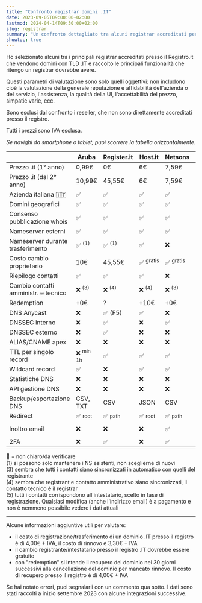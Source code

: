 ```yaml
---
title: "Confronto registrar domini .IT"
date: 2023-09-05T09:00:00+02:00
lastmod: 2024-04-14T09:30:00+02:00
slug: registrar
summary: "Un confronto dettagliato tra alcuni registrar accreditati per i domini .IT."
showtoc: true
---
```


Ho selezionato alcuni tra i principali registrar accreditati presso il Registro.it che vendono domini con TLD .IT e raccolto le principali funzionalità che ritengo un registrar dovrebbe avere.

Questi parametri di valutazione sono solo quelli oggettivi: non includono cioè la valutazione della generale reputazione e affidabilità dell'azienda o del servizio, l'assistenza, la qualità della UI, l'accettabilità del prezzo, simpatie varie, ecc.

Sono esclusi dal confronto i reseller, che non sono direttamente accreditati presso il registro.

Tutti i prezzi sono IVA esclusa.

<div id="mobile-instructions">

*Se navighi da smartphone o tablet, puoi scorrere la tabella orizzontalmente.*

</div>

<style>
@media screen and (min-width: 1200px) {
    #table-container {
        margin-left: calc(-100vw / 2 + (var(--main-width)) / 2 + var(--gap));
        margin-right: calc(-100vw / 2 + (var(--main-width)) / 2 + var(--gap));
    }
    #table-container > table {
        margin: 32px auto;
        width: fit-content;
        max-width: 100%;
        overflow-x: visible;
    }
    #mobile-instructions {
        display: none;
    }
}
#notes-container p {
    margin: 0;
}
</style>

<div id="table-container">

|                                          | Aruba                  | Register.it            | Host.it                | Netsons                | Shellrent                   | Keliweb                     | Tophost                | Flazio            | OVH                         | Bitname              |
| ---------------------------------------- | ---------------------- | ---------------------- | ---------------------- | ---------------------- | --------------------------- | --------------------------- | ---------------------- | ----------------- | --------------------------- | -------------------- |
| Prezzo .it (1° anno)                     | 0,99€                  | 0€                     | 6€                     | 7,59€                  | 4,90€                       | 9,90€                       | 5,99€                  | 3,99€             | 2,99€                       | 6,25€                |
| Prezzo .it (dal 2° anno)                 | 10,99€                 | 45,55€                 | 6€                     | 7,59€                  | 9,99€                       | 9,90€                       | 5,99€                  | 3,99€             | 8,99€                       | 6,25€                |
| Azienda italiana 🇮🇹                      | ✅                      | ✅                     | ✅                     | ✅                     | ✅                          | ✅                          | ✅                     | ✅                | ❌                          | ✅                   |
| Domini geografici                        | ✅                     | ✅                     | ✅                     | ✅                     | ✅                          | ✅                          | ✅                     | ❌                | ✅                          | ✅                   |
| Consenso pubblicazione whois             | ✅                     | ✅                     | ✅                     | ✅                     | ✅ <small>sempre no</small> | ❌ <small>sempre sì</small> | ✅                     | ✅                | ✅                          | ✅                   |
| Nameserver esterni                       | ✅                     | ✅                     | ✅                     | ✅                     | ✅                          | ✅                          | ❌                     | ✅                | ✅                          | ✅                   |
| Nameserver durante trasferimento         | ✅ <sup>(1)</sup>      | ✅ <sup>(1)</sup>      | ✅                     | ❌                     | ✅                          | ✅                          | ❌                     | ✅ <sup>(1)</sup> | 🔸                         | ✅                   |
| Costo cambio proprietario                | 10€                    | 45,55€                 | ✅ <sup>gratis</sup>   | ✅ <sup>gratis</sup>   | ✅ <sup>gratis</sup>        | 9€                          | ✅ <sup>gratis</sup>   | 🔸               | ✅ <sup>gratis</sup>        | ✅ <sup>gratis</sup> |
| Riepilogo contatti                       | ✅                     | ✅                     | ✅                     | ❌                     | ✅                          | ❌                          | ✅                     | 🔸               | ✅                          | ✅                   |
| Cambio contatti amministr. e tecnico     | ❌ <sup>(3)</sup>      | ❌ <sup>(4)</sup>      | ❌ <sup>(4)</sup>      | ❌ <sup>(3)</sup>      | ✅                          | ❌ <sup>(5)</sup>           | ❌ <sup>(4)</sup>      | ❌ <sup>(3)</sup> | ✅                          | ❌ <sup>(4)</sup>    |
| Redemption                               | +0€                    | ?                      | +10€                   | +0€                    | +10€?                       | +5€                         | +>0€?                  | 🔸               | 49,99€                      | 19€                  |
| DNS Anycast                              | ❌                     | ✅ (F5)                | ✅                     | ❌                     | ❌                          | ❌                          | ❌                     | ❌                | +1,09€                      | ❌                   |
| DNSSEC interno                           | ❌                     | ✅                     | ❌                     | ✅                     | ✅                          | ❌                          | ❌                     | ❌                | ✅                          | ❌                   |
| DNSSEC esterno                           | ❌                     | ✅                     | ❌                     | ❌                     | ✅                          | ❌                          | ❌                     | ❌                | ✅                          | ❌                   |
| ALIAS/CNAME apex                         | ❌                     | ❌                     | ❌                     | ❌                     | ❌                          | ❌                          | ❌                     | ❌                | ❌                          | 🔸                  |
| TTL per singolo record                   | ❌ <sup>min 1h</sup>   | ✅                     | ✅                     | ✅                     | ❌ <sup>min 1h</sup>        | ✅                          | ❌                     | ❌                | ✅                          | ❌                   |
| Wildcard record                          | ✅                     | ❌                     | ✅                     | ✅                     | ✅                          | ✅                          | ✅                     | 🔸               | ✅                          | 🔸                  |
| Statistiche DNS                          | ❌                     | ❌                     | ❌                     | ❌                     | ❌                          | ❌                          | ❌                     | ❌                | ❌                          | ❌                   |
| API gestione DNS                         | ❌                     | ❌                     | ❌                     | ❌                     | ✅                          | ❌                          | ❌                     | ❌                | ✅                          | ❌                   |
| Backup/esportazione DNS                  | CSV, TXT               | CSV                    | JSON                   | CSV                    | BIND, Excel                 | ❌                          | ❌                     | ❌                | BIND                        | ❌                   |
| Redirect                                 | ✅ <small>root</small> | ✅ <small>path</small> | ✅ <small>root</small> | ✅ <small>path</small> | ✅ <small>path</small>      | ✅ <small>path</small>      | ✅ <small>root</small> | ❌                | ✅ <small>root</small>      | ✅ 1€                 |
| Inoltro email                            | ❌                     | ❌                     | ❌                     | ✅                     | ❌                          | ✅                          | ✅                     | ❌                | ✅ <small>inbox 1GB</small> | ❌                   |
| 2FA                                      | ❌                     | ✅                     | ❌                     | ✅                     | ✅                          | ✅                          | ❌                     | ❌                | ✅                          | ✅                   |

</div>

<div id="notes-container">

🔸 = non chiaro/da verificare

(1) si possono solo mantenere i NS esistenti, non sceglierne di nuovi

(3) sembra che tutti i contatti siano sincronizzati in automatico con quelli del registrante

(4) sembra che registrant e contatto amministrativo siano sincronizzati, il contatto tecnico è il registrar

(5) tutti i contatti corrispondono all'intestatario, scelto in fase di registrazione. Qualsiasi modifica (anche l'indirizzo email) è a pagamento e non è nemmeno possibile vedere i dati attuali

</div>

---

Alcune informazioni aggiuntive utili per valutare:

- il costo di registrazione/trasferimento di un dominio .IT presso il registro è di 4,00€ + IVA, il costo di rinnovo è 3,30€ + IVA
- il cambio registrante/intestatario presso il registro .IT dovrebbe essere gratuito
- con "redemption" si intende il recupero del dominio nei 30 giorni successivi alla cancellazione del dominio per mancato rinnovo. Il costo di recupero presso il registro è di 4,00€ + IVA

Se hai notato errori, puoi segnalarli con un commento qua sotto. I dati sono stati raccolti a inizio settembre 2023 con alcune integrazioni successive.
